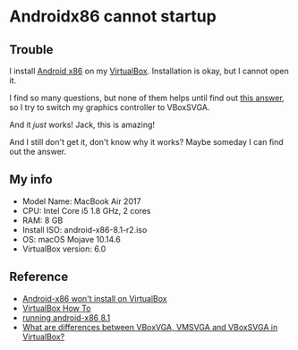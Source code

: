 # Androidx86 cannot startup

## Trouble
I install [Android x86](https://www.android-x86.org) on my [VirtualBox](https://www.virtualbox.org). Installation is okay, but I cannot open it.

I find so many questions, but none of them helps until find out [this answer](https://stackoverflow.com/a/56116178/7162445), so I try to switch my graphics controller to VBoxSVGA.

And it *just* works! Jack, this is amazing!

And I still don't get it, don't know why it works? Maybe someday I can find out the answer.

## My info
* Model Name: MacBook Air 2017
* CPU: Intel Core i5 1.8 GHz, 2 cores
* RAM: 8 GB
* Install ISO: android-x86-8.1-r2.iso
* OS: macOS Mojave 10.14.6
* VirtualBox version: 6.0

## Reference
* [Android-x86 won't install on VirtualBox](https://stackoverflow.com/questions/19806452/android-x86-wont-install-on-virtualbox)
* [VirtualBox How To](https://www.android-x86.org/documentation/virtualbox.html)
* [running android-x86 8.1](https://forums.virtualbox.org/viewtopic.php?f=6&t=92683)
* [What are differences between VBoxVGA, VMSVGA and VBoxSVGA in VirtualBox?](https://superuser.com/questions/1403123/what-are-differences-between-vboxvga-vmsvga-and-vboxsvga-in-virtualbox)